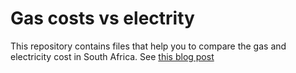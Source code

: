 # Gas costs vs electrity

This repository contains files that help you to compare the gas and electricity cost in South Africa. See [this blog post](https://negfeedback.blogspot.com/2022/11/cost-of-gas-vs-electricity-in-south.html)
